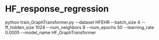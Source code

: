 # HF_response_regression
python train_GraphTransformer.py --dataset HFEHR --batch_size 4 --ff_hidden_size 1024 --num_neighbors 8 --num_epochs 50 --learning_rate 0.0005 --model_name HF_GraphTransformer
